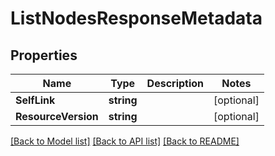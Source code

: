 # ListNodesResponseMetadata

## Properties
Name | Type | Description | Notes
------------ | ------------- | ------------- | -------------
**SelfLink** | **string** |  | [optional] 
**ResourceVersion** | **string** |  | [optional] 

[[Back to Model list]](../README.md#documentation-for-models) [[Back to API list]](../README.md#documentation-for-api-endpoints) [[Back to README]](../README.md)


